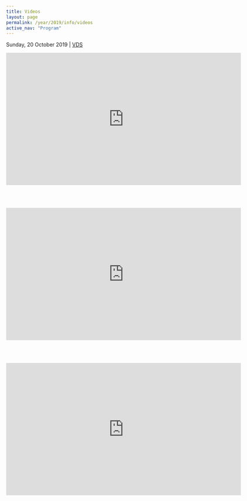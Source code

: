 ```yaml
---
title: Videos
layout: page
permalink: /year/2019/info/videos
active_nav: "Program"
---
```


Sunday, 20 October 2019 | [VDS](http://www.visualdatascience.org)  
 
<iframe src="https://player.vimeo.com/video/367667891" width="640" height="360" frameborder="0" allow="autoplay; fullscreen" allowfullscreen></iframe>  

<br><br>

<iframe src="https://player.vimeo.com/video/367670818" width="640" height="360" frameborder="0" allow="autoplay; fullscreen" allowfullscreen></iframe>  

<br><br>

 <iframe src="https://player.vimeo.com/video/367668018" width="640" height="360" frameborder="0" allow="autoplay; fullscreen" allowfullscreen></iframe> 
